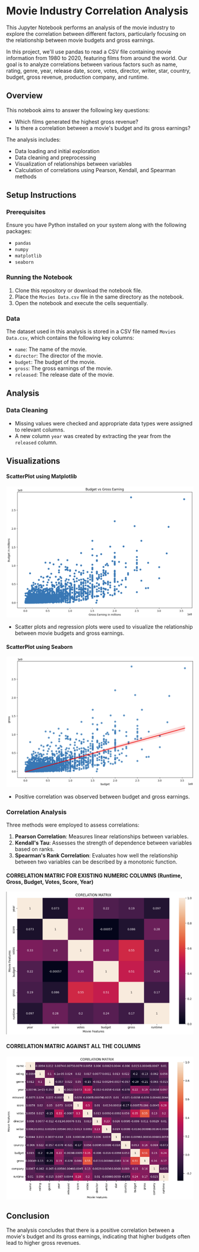# Movie Industry Correlation Analysis

This Jupyter Notebook performs an analysis of the movie industry to explore the correlation between different factors, particularly focusing on the relationship between movie budgets and gross earnings.

In this project, we'll use pandas to read a CSV file containing movie information from 1980 to 2020, featuring films from around the world. Our goal is to analyze correlations between various factors such as name, rating, genre, year, release date, score, votes, director, writer, star, country, budget, gross revenue, production company, and runtime.


## Overview

This notebook aims to answer the following key questions:
- Which films generated the highest gross revenue?
- Is there a correlation between a movie's budget and its gross earnings?

The analysis includes:
- Data loading and initial exploration
- Data cleaning and preprocessing
- Visualization of relationships between variables
- Calculation of correlations using Pearson, Kendall, and Spearman methods

## Setup Instructions

### Prerequisites

Ensure you have Python installed on your system along with the following packages:
- `pandas`
- `numpy`
- `matplotlib`
- `seaborn`

### Running the Notebook

1. Clone this repository or download the notebook file.
2. Place the `Movies Data.csv` file in the same directory as the notebook.
3. Open the notebook and execute the cells sequentially.

### Data

The dataset used in this analysis is stored in a CSV file named `Movies Data.csv`, which contains the following key columns:
- `name`: The name of the movie.
- `director`: The director of the movie.
- `budget`: The budget of the movie.
- `gross`: The gross earnings of the movie.
- `released`: The release date of the movie.

## Analysis

### Data Cleaning

- Missing values were checked and appropriate data types were assigned to relevant columns.
- A new column `year` was created by extracting the year from the `released` column.

## Visualizations

#### ScatterPlot using Matplotlib
![Scatterplot: Budget vs Gross Earning](Images/Scatterplot-Budget-vs-Gross-Earning.png)
- Scatter plots and regression plots were used to visualize the relationship between movie budgets and gross earnings.

#### ScatterPlot using Seaborn
![Scatterplot: Budget vs Gross Earning](Images/Relatonship-using-seaborn.png)
- Positive correlation was observed between budget and gross earnings.


### Correlation Analysis

Three methods were employed to assess correlations:
1. **Pearson Correlation**: Measures linear relationships between variables.
2. **Kendall's Tau**: Assesses the strength of dependence between variables based on ranks.
3. **Spearman's Rank Correlation**: Evaluates how well the relationship between two variables can be described by a monotonic function.

#### CORRELATION MATRIC FOR EXISTING NUMERIC COLUMNS (Runtime, Gross, Budget, Votes, Score, Year)
![Scatterplot: Budget vs Gross Earning](Images/Corelation-matrix-(Numeric-Columns).png)

#### CORRELATION MATRIC AGAINST ALL THE COLUMNS
![Scatterplot: Budget vs Gross Earning](Images/Matrix-All-columns.png)

## Conclusion

The analysis concludes that there is a positive correlation between a movie's budget and its gross earnings, indicating that higher budgets often lead to higher gross revenues.
